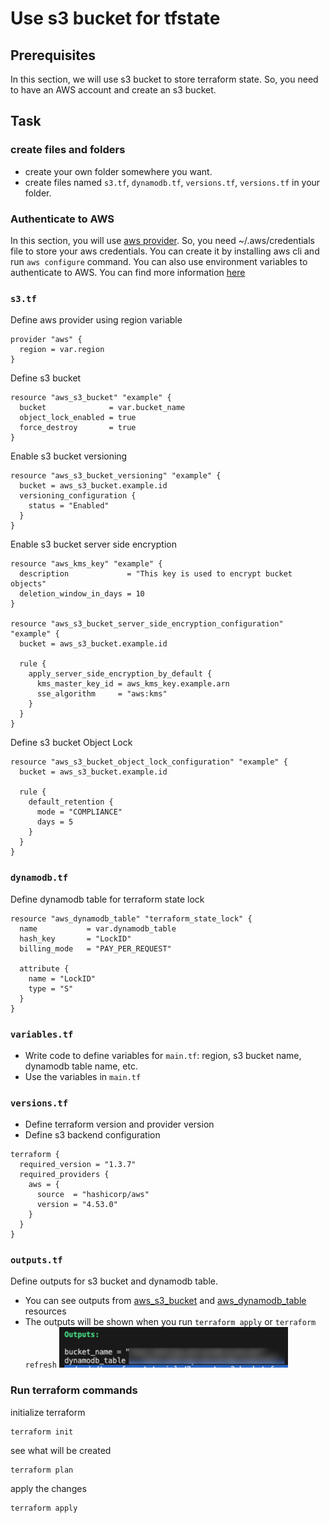 # Use s3 bucket for tfstate

## Prerequisites
In this section, we will use s3 bucket to store terraform state. So, you need to have an AWS account and create an s3 bucket.

## Task

### create files and folders
* create your own folder somewhere you want.
* create files named `s3.tf`, `dynamodb.tf`, `versions.tf`, `versions.tf` in your folder.

### Authenticate to AWS
In this section, you will use [aws provider](https://registry.terraform.io/providers/hashicorp/aws/latest/docs). So, you need ~/.aws/credentials file to store your aws credentials. You can create it by installing aws cli and run `aws configure` command. You can also use environment variables to authenticate to AWS. You can find more information [here](https://registry.terraform.io/providers/hashicorp/aws/latest/docs#authentication)

### `s3.tf`
Define aws provider using region variable
```hcl
provider "aws" {
  region = var.region
}
```

Define s3 bucket
```hcl
resource "aws_s3_bucket" "example" {
  bucket              = var.bucket_name
  object_lock_enabled = true
  force_destroy       = true
}
```

Enable s3 bucket versioning
```hcl
resource "aws_s3_bucket_versioning" "example" {
  bucket = aws_s3_bucket.example.id
  versioning_configuration {
    status = "Enabled"
  }
}
```

Enable s3 bucket server side encryption
```hcl
resource "aws_kms_key" "example" {
  description             = "This key is used to encrypt bucket objects"
  deletion_window_in_days = 10
}

resource "aws_s3_bucket_server_side_encryption_configuration" "example" {
  bucket = aws_s3_bucket.example.id

  rule {
    apply_server_side_encryption_by_default {
      kms_master_key_id = aws_kms_key.example.arn
      sse_algorithm     = "aws:kms"
    }
  }
}
```

Define s3 bucket Object Lock
```hcl
resource "aws_s3_bucket_object_lock_configuration" "example" {
  bucket = aws_s3_bucket.example.id

  rule {
    default_retention {
      mode = "COMPLIANCE"
      days = 5
    }
  }
}
```


### `dynamodb.tf`
Define dynamodb table for terraform state lock
```hcl
resource "aws_dynamodb_table" "terraform_state_lock" {
  name           = var.dynamodb_table
  hash_key       = "LockID"
  billing_mode   = "PAY_PER_REQUEST"

  attribute {
    name = "LockID"
    type = "S"
  }
}
```

### `variables.tf`
* Write code to define variables for `main.tf`: region, s3 bucket name, dynamodb table name, etc.
* Use the variables in `main.tf`


### `versions.tf`
* Define terraform version and provider version
* Define s3 backend configuration
```hcl
terraform {
  required_version = "1.3.7"
  required_providers {
    aws = {
      source  = "hashicorp/aws"
      version = "4.53.0"
    }
  }
}
```


### `outputs.tf`
Define outputs for s3 bucket and dynamodb table.
* You can see outputs from [aws_s3_bucket](https://registry.terraform.io/providers/hashicorp/aws/latest/docs/resources/s3_bucket) and [aws_dynamodb_table](https://registry.terraform.io/providers/hashicorp/aws/latest/docs/resources/dynamodb_table) resources
* The outputs will be shown when you run `terraform apply` or `terraform refresh`
![](../src/2023-02-13-11-03-18.png)


### Run terraform commands
initialize terraform
```
terraform init
```

see what will be created
```
terraform plan
```

apply the changes
```
terraform apply
```